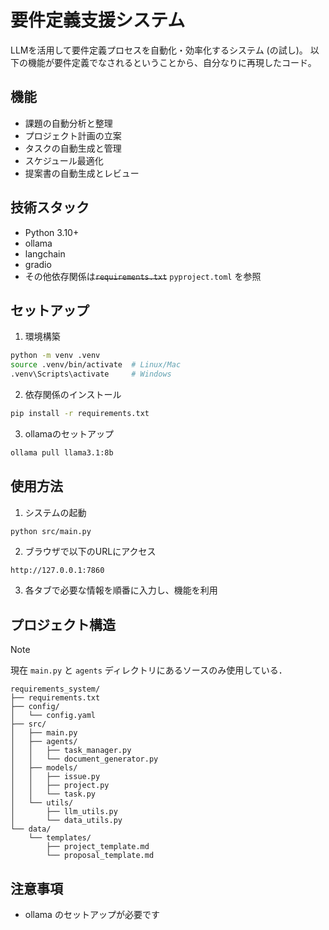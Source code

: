 # 要件定義支援システム

LLMを活用して要件定義プロセスを自動化・効率化するシステム (の試し)。
以下の機能が要件定義でなされるということから、自分なりに再現したコード。

## 機能

- 課題の自動分析と整理
- プロジェクト計画の立案
- タスクの自動生成と管理
- スケジュール最適化
- 提案書の自動生成とレビュー

## 技術スタック

- Python 3.10+
- ollama
- langchain
- gradio
- その他依存関係は~~`requirements.txt`~~ `pyproject.toml` を参照

## セットアップ

1. 環境構築
```bash
python -m venv .venv
source .venv/bin/activate  # Linux/Mac
.venv\Scripts\activate     # Windows
```

2. 依存関係のインストール
```bash
pip install -r requirements.txt
```

3. ollamaのセットアップ
```bash
ollama pull llama3.1:8b
```

## 使用方法

1. システムの起動
```bash
python src/main.py
```

2. ブラウザで以下のURLにアクセス
```
http://127.0.0.1:7860
```

3. 各タブで必要な情報を順番に入力し、機能を利用

## プロジェクト構造

> [!NOTE]
> 現在 `main.py` と `agents` ディレクトリにあるソースのみ使用している．

```
requirements_system/
├── requirements.txt
├── config/
│   └── config.yaml
├── src/
│   ├── main.py
│   ├── agents/
│   │   ├── task_manager.py
│   │   └── document_generator.py
│   ├── models/
│   │   ├── issue.py
│   │   ├── project.py
│   │   └── task.py
│   └── utils/
│       ├── llm_utils.py
│       └── data_utils.py
└── data/
    └── templates/
        ├── project_template.md
        └── proposal_template.md
```

## 注意事項

- ollama のセットアップが必要です
